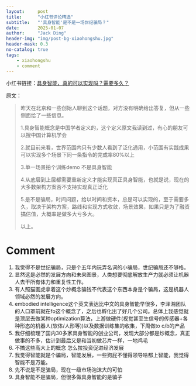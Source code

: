```yaml
---
layout:     post
title:      "小红书评论精选"
subtitle:   "'具身智能'是不是一场世纪骗局？"
date:       2025-01-07
author:     "Jack Ding"
header-img: "img/post-bg-xiaohongshu.jpg"
header-mask: 0.3
no-catalog: true
tags:
    - xiaohongshu
    - comment
---
```


小红书链接：[具身智能，真的可以实现吗？需要多久？](https://www.xiaohongshu.com/discovery/item/677a5274000000001300b975?source=webshare&xhsshare=pc_web&xsec_token=ABfdQ8yFJ20netICcOxuMZ9D3Ce6Ae-iSQBfGLajBj9r0=&xsec_source=pc_share)

原文：

> 昨天在北京和一些创始人聊到这个话题，对方没有明确给出答复，但从一些侧面给了一些信息。
>
> 1.具身智能概念是中国学者定义的，这个定义原文我读到过，有心的朋友可以搜中国计算机学会
>
> 2.就目前来看，世界范围内只有少数人看到了泛化通用，小范围有实践成果可以实现多个场景下同一条指令的完成率80%以上
>
> 3.单一场景拍个训练demo 不是具身智能
>
> 4.从底层到上层都需要重新定义才能实现真正具身智能，也就是说，现在的大多数架构方案否不支持实现真正泛化
>
> 5.是不是骗局，时间问题，给以时间和资本，总是可以实现的，至于需要多久，取决于架构方案，路线和实现方式收敛，场景效果，如果只是为了融资搞估值，大概率是做多大亏多大。
>
> 以上。

# Comment

1. 我觉得不是世纪骗局，只是个五年内玩弄名词的小骗局，世纪骗局还不够格。
2. 显然这是必然的发展方向和未来图景，人类想要彻底解放生产力就必须让机器人去干所有体力和重复性工作。
3. 有人照猫画虎拿着这个炒概念骗钱不代表这个东西本身是个骗局，这是机器人领域必然的发展方向。
4. embodied intelligence这个英文表达比中文的具身智能早很多，李泽湘团队的人口罩前就在fo这个概念了，之后也孵化出了好几个公司。总体上我感觉就是顶层去做某种optimization算法，上游做硬件(视觉甚至生信号的传感器+各种形态的机器人(软体/人形等))以及数据训练集的收集，下周做to c/b的产品
5. 我仔细梳理了国内30多家具身智能的创业公司，发现大部分都是炒概念，真正做事的不多，估计到最后又是和当初做芯片一样，一地鸡毛
6. 不搞这些高大上的概念 怎么拉投资促进经济发展
7. 我觉得智能就是个骗局，智能发展，一些狗屁不懂得领导啥都上智能，我觉得智能不是万能。
8. 先不说是不是骗局，现在一级市场泡沫大的可怕
9. 具身智能不是骗局，但很多做具身智能的是骗子

